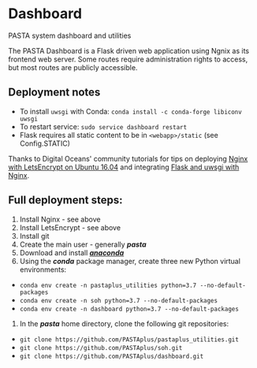 # Dashboard
PASTA system dashboard and utilities

The PASTA Dashboard is a Flask driven web application using Ngnix as its frontend
web server. Some routes require administration rights to access, but most routes
are publicly accessible.

## Deployment notes
- To install `uwsgi` with Conda: `conda install -c conda-forge libiconv uwsgi`
- To restart service: `sudo service dashboard restart`
- Flask requires all static content to be in `<webapp>/static`
  (see Config.STATIC)

Thanks to Digital Oceans' community tutorials for tips on deploying [Nginx with LetsEncrypt on Ubuntu 16.04](https://www.digitalocean.com/community/tutorials/how-to-secure-nginx-with-let-s-encrypt-on-ubuntu-16-04) and integrating [Flask and uwsgi with Nginx](https://www.digitalocean.com/community/tutorials/how-to-serve-flask-applications-with-uwsgi-and-nginx-on-ubuntu-16-04).

## Full deployment steps:
1. Install Nginx - see above
1. Install LetsEncrypt - see above
1. Install git
1. Create the main user - generally _**pasta**_
1. Download and install [_**anaconda**_](https://www.anaconda.com/download)
1. Using the _**conda**_ package manager, create three new Python virtual environments:
  * `conda env create -n pastaplus_utilities python=3.7 --no-default-packages`
  * `conda env create -n soh python=3.7 --no-default-packages`
  * `conda env create -n dashboard python=3.7 --no-default-packages`
1. In the _**pasta**_ home directory, clone the following git repositories:
  * `git clone https://github.com/PASTAplus/pastaplus_utilities.git`
  * `git clone https://github.com/PASTAplus/soh.git`
  * `git clone https://github.com/PASTAplus/dashboard.git`
